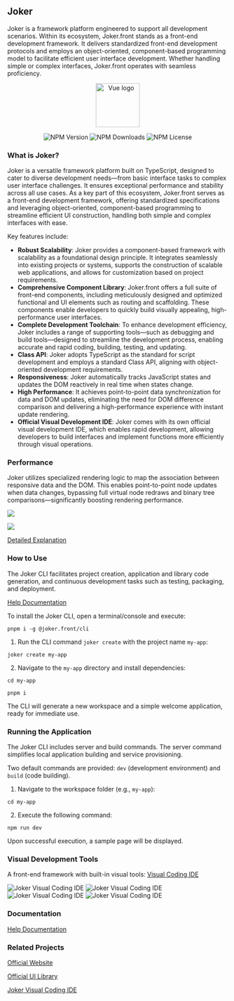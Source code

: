 ## Joker

Joker is a framework platform engineered to support all development scenarios. Within its ecosystem, Joker.front stands as a front-end development framework. It delivers standardized front-end development protocols and employs an object-oriented, component-based programming model to facilitate efficient user interface development. Whether handling simple or complex interfaces, Joker.front operates with seamless proficiency.

<p align="center"><a href="https://jokers.pub" target="_blank" rel="noopener noreferrer"><img width="100" src="https://static.jokers.pub/joker.png" alt="Vue logo"></a></p>

<p align="center">
    <img alt="NPM Version" src="https://img.shields.io/npm/v/%40joker.front%2Fcore">
    <img alt="NPM Downloads" src="https://img.shields.io/npm/d18m/%40joker.front%2Fcore">
    <img alt="NPM License" src="https://img.shields.io/npm/l/%40joker.front%2Fcore">
</p>

### What is Joker?

Joker is a versatile framework platform built on TypeScript, designed to cater to diverse development needs—from basic interface tasks to complex user interface challenges. It ensures exceptional performance and stability across all use cases. As a key part of this ecosystem, Joker.front serves as a front-end development framework, offering standardized specifications and leveraging object-oriented, component-based programming to streamline efficient UI construction, handling both simple and complex interfaces with ease.

Key features include:

-   **Robust Scalability**: Joker provides a component-based framework with scalability as a foundational design principle. It integrates seamlessly into existing projects or systems, supports the construction of scalable web applications, and allows for customization based on project requirements.
-   **Comprehensive Component Library**: Joker.front offers a full suite of front-end components, including meticulously designed and optimized functional and UI elements such as routing and scaffolding. These components enable developers to quickly build visually appealing, high-performance user interfaces.
-   **Complete Development Toolchain**: To enhance development efficiency, Joker includes a range of supporting tools—such as debugging and build tools—designed to streamline the development process, enabling accurate and rapid coding, building, testing, and updating.
-   **Class API**: Joker adopts TypeScript as the standard for script development and employs a standard Class API, aligning with object-oriented development requirements.
-   **Responsiveness**: Joker automatically tracks JavaScript states and updates the DOM reactively in real time when states change.
-   **High Performance**: It achieves point-to-point data synchronization for data and DOM updates, eliminating the need for DOM difference comparison and delivering a high-performance experience with instant update rendering.
-   **Official Visual Development IDE**: Joker comes with its own official visual development IDE, which enables rapid development, allowing developers to build interfaces and implement functions more efficiently through visual operations.

### Performance

Joker utilizes specialized rendering logic to map the association between responsive data and the DOM. This enables point-to-point node updates when data changes, bypassing full virtual node redraws and binary tree comparisons—significantly boosting rendering performance.

![](https://front.jokers.pub/base/render.png)

![](https://front.jokers.pub/base/ast-element.png)

[Detailed Explanation](https://front.jokers.pub/base/render)

### How to Use

The Joker CLI facilitates project creation, application and library code generation, and continuous development tasks such as testing, packaging, and deployment.

[Help Documentation](https://front.jokers.pub)

To install the Joker CLI, open a terminal/console and execute:

```
pnpm i -g @joker.front/cli
```

1. Run the CLI command `joker create` with the project name `my-app`:

```
joker create my-app
```

2. Navigate to the `my-app` directory and install dependencies:

```
cd my-app

pnpm i
```

The CLI will generate a new workspace and a simple welcome application, ready for immediate use.

### Running the Application

The Joker CLI includes server and build commands. The server command simplifies local application building and service provisioning.

Two default commands are provided: `dev` (development environment) and `build` (code building).

1. Navigate to the workspace folder (e.g., `my-app`):

```
cd my-app
```

2. Execute the following command:

```
npm run dev
```

Upon successful execution, a sample page will be displayed.

### Visual Development Tools

A front-end framework with built-in visual tools: [Visual Coding IDE](https://jokers.pub)

![Joker Visual Coding IDE](https://static.jokers.pub/home/component.png)
![Joker Visual Coding IDE](https://static.jokers.pub/home/workflow.png)
![Joker Visual Coding IDE](https://static.jokers.pub/home/validate.jpg)
![Joker Visual Coding IDE](https://static.jokers.pub/home/ai.png)

### Documentation

[Help Documentation](https://front.jokers.pub)

### Related Projects

[Official Website](https://front.jokers.pub)

[Official UI Library](https://ui.jokers.pub)

[Joker Visual Coding IDE](https://viscode.jokers.pub)
